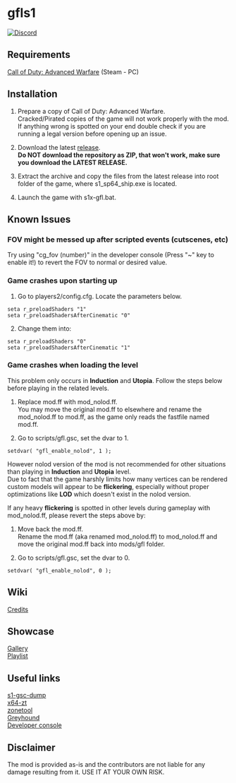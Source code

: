 # gfls1
[![Discord](https://img.shields.io/discord/725057886958387393?label=Discord&logo=discord)](https://discord.gg/yYQDxkUtkV)

## Requirements
[Call of Duty: Advanced Warfare](https://store.steampowered.com/app/209650/) (Steam - PC)  

## Installation
1. Prepare a copy of Call of Duty: Advanced Warfare.  
Cracked/Pirated copies of the game will not work properly with the mod. If anything wrong is spotted on your end double check if you are running a legal version before opening up an issue.

2. Download the latest [release](https://github.com/Loyalists/gfls1/releases/tag/1.0).  
**Do NOT download the repository as ZIP, that won't work, make sure you download the LATEST RELEASE.**

3. Extract the archive and copy the files from the latest release into root folder of the game, where s1_sp64_ship.exe is located.

4. Launch the game with s1x-gfl.bat.

## Known Issues
### FOV might be messed up after scripted events (cutscenes, etc)
Try using "cg_fov (number)" in the developer console (Press "~" key to enable it!) to revert the FOV to normal or desired value.  

### Game crashes upon starting up
1. Go to players2/config.cfg. Locate the parameters below.
```
seta r_preloadShaders "1"
seta r_preloadShadersAfterCinematic "0"
```
2. Change them into:
```
seta r_preloadShaders "0"
seta r_preloadShadersAfterCinematic "1"
```

### Game crashes when loading the level
This problem only occurs in **Induction** and **Utopia**. Follow the steps below before playing in the related levels.
1. Replace mod.ff with mod_nolod.ff.  
You may move the original mod.ff to elsewhere and rename the mod_nolod.ff to mod.ff, as the game only reads the fastfile named mod.ff.

2. Go to scripts/gfl.gsc, set the dvar to 1.
```
setdvar( "gfl_enable_nolod", 1 );
```

However nolod version of the mod is not recommended for other situations than playing in **Induction** and **Utopia** level.  
Due to fact that the game harshly limits how many vertices can be rendered custom models will appear to be **flickering**, especially without proper optimizations like **LOD** which doesn't exist in the nolod version.   

If any heavy **flickering** is spotted in other levels during gameplay with mod_nolod.ff, please revert the steps above by:  
1. Move back the mod.ff.  
Rename the mod.ff (aka renamed mod_nolod.ff) to mod_nolod.ff and move the original mod.ff back into mods/gfl folder.

2. Go to scripts/gfl.gsc, set the dvar to 0.
```
setdvar( "gfl_enable_nolod", 0 );
```

## Wiki   
[Credits](https://github.com/Loyalists/gfls1/wiki/Credits)   

## Showcase
[Gallery](https://github.com/Loyalists/gfls1/wiki/Gallery)  
[Playlist](https://www.youtube.com/playlist?list=PLHUTPjEfLLEKkzo7Bw1UAdDBTkm084g02)   

## Useful links
[s1-gsc-dump](https://github.com/mjkzy/s1-gsc-dump)   
[x64-zt](https://github.com/Joelrau/x64-zt)   
[zonetool](https://github.com/Joelrau/zonetool)   
[Greyhound](https://github.com/Scobalula/Greyhound)   
[Developer console](https://callofduty.fandom.com/wiki/Developer_console)   

## Disclaimer
The mod is provided as-is and the contributors are not liable for any damage resulting from it. USE IT AT YOUR OWN RISK.
